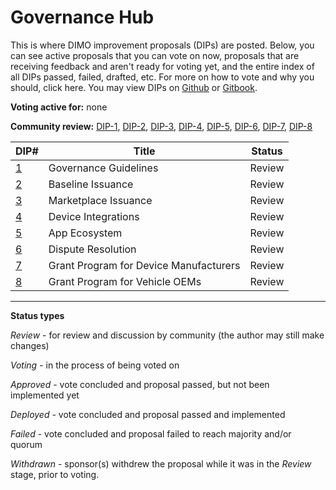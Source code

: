 # Governance Hub

This is where DIMO improvement proposals (DIPs) are posted. Below, you can see active proposals that you can vote on now, proposals that are receiving feedback and aren't ready for voting yet, and the entire index of all DIPs passed, failed, drafted, etc. For more on how to vote and why you should, click here. You may view DIPs on [Github](https://github.com/DIMO-Network/DIP) or [Gitbook](https://docs.dimo.zone/dips).

**Voting active for:** none

**Community review:** [DIP-1](dip-1-governance-guidelines.md), [DIP-2](dip-2-baseline-issuance.md), [DIP-3](broken-reference), [DIP-4](dip-4-device-integrations.md), [DIP-5](dip-5-app-ecosystem.md), [DIP-6](dip-6-dispute-resolution.md), [DIP-7](dip-7-grant-program-for-device-manufacturers.md), [DIP-8](dip-8-grant-program-for-vehicle-oems.md)

| DIP#                                                 | Title                                  | Status |
| ---------------------------------------------------- | -------------------------------------- | ------ |
| [1](dip-1-governance-guidelines.md)                  | Governance Guidelines                  | Review |
| [2](dip-2-baseline-issuance.md)                      | Baseline Issuance                      | Review |
| [3](broken-reference)                                | Marketplace Issuance                   | Review |
| [4](dip-4-device-integrations.md)                    | Device Integrations                    | Review |
| [5](dip-5-app-ecosystem.md)                          | App Ecosystem                          | Review |
| [6](dip-6-dispute-resolution.md)                     | Dispute Resolution                     | Review |
| [7](dip-7-grant-program-for-device-manufacturers.md) | Grant Program for Device Manufacturers | Review |
| [8](dip-8-grant-program-for-vehicle-oems.md)         | Grant Program for Vehicle OEMs         | Review |

***

**Status types**

_Review_ - for review and discussion by community (the author may still make changes)

_Voting_ - in the process of being voted on

_Approved_ - vote concluded and proposal passed, but not been implemented yet

_Deployed -_ vote concluded and proposal passed and implemented

_Failed_ - vote concluded and proposal failed to reach majority and/or quorum

_Withdrawn_ - sponsor(s) withdrew the proposal while it was in the _Review_ stage, prior to voting.
